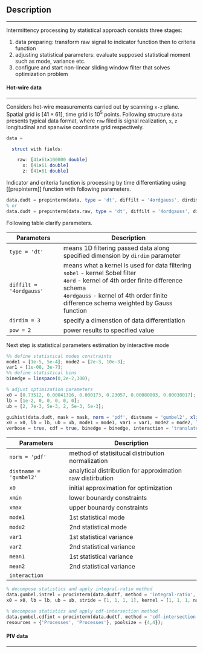 ## Description
---
Intermittency processing by statistical approach consists three stages: 
1. data preparing: transform raw signal to indicator function then to criteria function
2. adjusting statistical parameters: evaluate supposed statistical moment such as mode, variance etc.
3. configure and start non-linear sliding window filter that solves optimization problem
#### Hot-wire data
---
Considers hot-wire measurements carried out by scanning `x-z` plane. Spatial grid is $[41\times 61]$, time grid is $10^5$ points. Following structure `data` presents typical data format, where `raw` filed is signal realization, `x`, `z` longitudinal and spanwise coordinate grid respectively.  
```octave
data = 

  struct with fields:

    raw: [41×61×100000 double]
      x: [41×61 double]
      z: [41×61 double]

```
Indicator and criteria function is processing by time differentiating using [[prepinterm]] function with following parameters. 
```octave
data.dudt = prepinterm(data, type = 'dt', diffilt = '4ordgauss', dirdim = 3, pow = 2);
% or
data.dudt = prepinterm(data.raw, type = 'dt', diffilt = '4ordgauss', dirdim = 3, pow = 2);
```
Following table clarify parameters.

| Parameters              | Description                                                                                                                                                                                                                       |
| ----------------------- | --------------------------------------------------------------------------------------------------------------------------------------------------------------------------------------------------------------------------------- |
| `type = 'dt'`           | means 1D filtering passed data along specified dimension by `dirdim` parameter                                                                                                                                                    |
| `diffilt = '4ordgauss'` | means what a kernel is used for data filtering<br>`sobel` - kernel Sobel filter<br>`4ord` - kernel of 4th order finite difference schema<br>`4ordgauss` - kernel of 4th order finite difference schema weighted by Gauss function |
| `dirdim = 3`            | specify a dimenstion of data differentiation                                                                                                                                                                                      |
| `pow = 2`               | power results to specified value                                                                                                                                                                                                  |
Next step is statistical parameters estimation by interactive mode

```octave
%% define statistical modes constraints
mode1 = [1e-5, 5e-4]; mode2 = [2e-3, 10e-3];
var1 = [1e-08, 3e-7];
%% define statistical bins
binedge = linspace(0,2e-2,300); 

% adjust optimization parameters
x0 = [0.73512, 0.00041316, 0.000173, 0.23057, 0.00080003, 0.00038017];
lb = [1e-2, 0, 0, 0, 0, 0];
ub = [2, 7e-3, 5e-3, 2, 5e-3, 5e-3];

guihist(data.dudt, mask = mask, norm = 'pdf', distname = 'gumbel2', xlim = [binedge(1), binedge(end)], ...
x0 = x0, lb = lb, ub = ub, mode1 = mode1, var1 = var1, mode2 = mode2, legend = true, ...
verbose = true, cdf = true, binedge = binedge, interaction = 'translate', aspect = 'image', clim = [binedge(1), binedge(end)]);
```


| Parameters             | Description                                                |
| ---------------------- | ---------------------------------------------------------- |
| `norm = 'pdf'`         | method of statisitucal distribution normalization          |
| `distname = 'gumbel2'` | analytical distribution for approximation raw distirbution |
| `x0`                   | initial approximation for optimization                     |
| `xmin`                 | lower bounardy constraints                                 |
| `xmax`                 | upper bounardy constraints                                 |
| `mode1`                | 1st statistical mode                                       |
| `mode2`                | 2nd statistical mode                                       |
| `var1`                 | 1st statistical variance                                   |
| `var2`                 | 2nd statistical variance                                   |
| `mean1`                | 1st statistical variance                                   |
| `mean2`                | 2nd statistical variance                                   |
| `interaction`          |                                                            |


```octave
% decompose statistics and apply integral-ratio method
data.gumbel.intrel = procinterm(data.dudtf, method = 'integral-ratio', distname = 'gumbel2', mode1 = mode1, mode2 = mode2, var1 = var1, binedge = binedge,
x0 = x0, lb = lb, ub = ub, stride = [1, 1, 1, 1], kernel = [1, 1, 1, nan], padval = {false,false,false,false}, fitdistinit = false, prefilt = 'none', postfilt = 'none', verbose = true, resources = {'Processes', 'Processes'}, poolsize = {4,4});

% decompose statistics and apply cdf-intersection method
data.gumbel.cdfint = procinterm(data.dudtf, method = 'cdf-intersection', distname = 'gumbel2', mode1 = mode1, mode2 = mode2, var1 = var1, binedge = binedge, x0 = x0, lb = lb, ub = ub, stride = [1, 1, 1, 1], kernel = [1, 1, 1, nan], padval = {false,false,false,false}, fitdistinit = false, prefilt = 'none', postfilt = 'none', verbose = true,
resources = {'Processes', 'Processes'}, poolsize = {4,4});
```

#### PIV data
---

